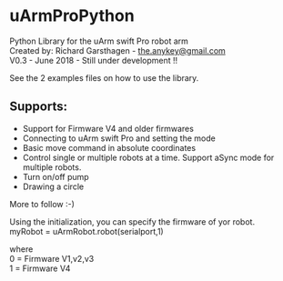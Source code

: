 # uArmProPython
Python Library for the uArm swift Pro robot arm  
Created by: Richard Garsthagen - the.anykey@gmail.com  
V0.3 - June 2018 - Still under development !!  

See the 2 examples files on how to use the library.

## Supports:
- Support for Firmware V4 and older firmwares
- Connecting to uArm swift Pro and setting the mode
- Basic move command in absolute coordinates
- Control single or multiple robots at a time. Support aSync mode for multiple robots.
- Turn on/off pump
- Drawing a circle

More to follow :-)

Using the initialization, you can specify the firmware of yor robot.  
myRobot = uArmRobot.robot(serialport,1)  

where   
0 = Firmware V1,v2,v3  
1 = Firmware V4

